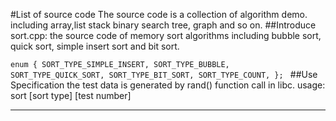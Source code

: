 #List of source code
The source code is a collection of algorithm demo. including array,list stack binary search tree, graph and so on. 
##Introduce
sort.cpp: the source code of memory sort algorithms including bubble sort, quick sort, simple insert sort and bit sort.

`enum {
SORT_TYPE_SIMPLE_INSERT,
SORT_TYPE_BUBBLE,
SORT_TYPE_QUICK_SORT,
SORT_TYPE_BIT_SORT,
SORT_TYPE_COUNT,
};
`
##Use Specification
the test data is generated by rand() function call in libc. 
usage: sort [sort type]  [test number]
***

 
